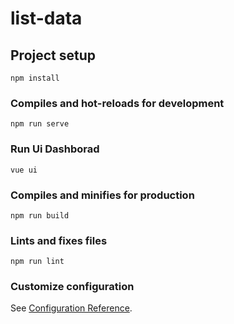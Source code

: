 # list-data

## Project setup
```
npm install
```

### Compiles and hot-reloads for development
```
npm run serve
```

### Run  Ui Dashborad
```
vue ui
```

### Compiles and minifies for production
```
npm run build
```

### Lints and fixes files
```
npm run lint
```

### Customize configuration
See [Configuration Reference](https://cli.vuejs.org/config/).
